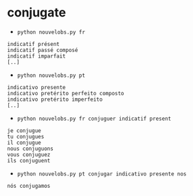 # conjugate

- `python nouvelobs.py fr`
```
indicatif présent
indicatif passé composé
indicatif imparfait
[..]
```
- `python nouvelobs.py pt`
```
indicativo presente
indicativo pretérito perfeito composto
indicativo pretérito imperfeito
[..]
```
- `python nouvelobs.py fr conjuguer indicatif present`
```
je conjugue
tu conjugues
il conjugue
nous conjuguons
vous conjuguez
ils conjuguent
```
- `python nouvelobs.py pt conjugar indicativo presente nos`
```
nós conjugamos
```

